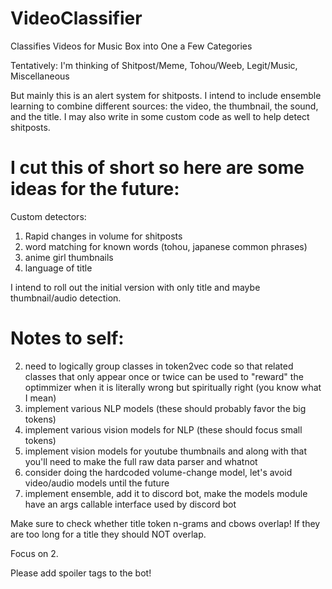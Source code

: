 # VideoClassifier
Classifies Videos for Music Box into One a Few Categories

Tentatively: I'm thinking of Shitpost/Meme, Tohou/Weeb, Legit/Music, Miscellaneous

But mainly this is an alert system for shitposts. I intend to include ensemble learning to combine different sources: the video, the thumbnail, the sound, and the title. I may also write in some custom code as well to help detect shitposts.

# I cut this of short so here are some ideas for the future:

Custom detectors:
1. Rapid changes in volume for shitposts
2. word matching for known words (tohou, japanese common phrases)
3. anime girl thumbnails
4. language of title

I intend to roll out the initial version with only title and maybe thumbnail/audio detection.

# Notes to self:
2. need to logically group classes in token2vec code so that related classes that only appear once or twice can be used to "reward" the optimmizer when it is literally wrong but spiritually right (you know what I mean)
3. implement various NLP models (these should probably favor the big tokens)
4. implement various vision models for NLP (these should focus small tokens)
5. implement vision models for youtube thumbnails and along with that you'll need to make the full raw data parser and whatnot
6. consider doing the hardcoded volume-change model, let's avoid video/audio models until the future
7. implement ensemble, add it to discord bot, make the models module have an args callable interface used by discord bot

Make sure to check whether title token n-grams and cbows overlap! If they are too long for a title they should NOT overlap.

Focus on 2.

Please add spoiler tags to the bot!
